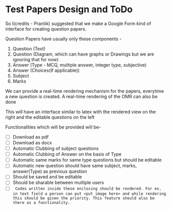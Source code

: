 # Test Papers Design and ToDo

So I(credits - Prantik) suggested that we make a Google Form kind of interface for creating question papers.

Question Papers have usually only these components - 

1) Question (Text)
2) Question (Diagram, which can have graphs or Drawings but we are ignoring that for now)
3) Answer (Type - MCQ, multiple answer, integer type, subjective)
4) Answer (Choices(If applicable))
5) Subject
6) Marks

We can provide a real-time rendering mechanism for the papers, everytime a new question is created.
A real-time rendering of the OMR can also be done

This will have an interface similar to latex with the rendered view on the right and the editable questions on the left

Functionalities which will be provided will be-

- [ ] Download as pdf
- [ ] Download as docx
- [ ] Automatic Clubbing of subject questions
- [ ] Automatic Clubbing of Answer on the basis of Type
- [ ] Automatic same marks for same type questions but should be editable
- [ ] Automatic new question should have same subject, marks, answer(Type) as previous question
- [ ] Should be saved and be editable
- [ ] Should be sharable between multiple users
- [ ] ``` Codes written inside these enclosing should be rendered. For ex. in text field a person can put <put image here> and while rendering this should be given the priority. This feature should also be there as a functionality.```